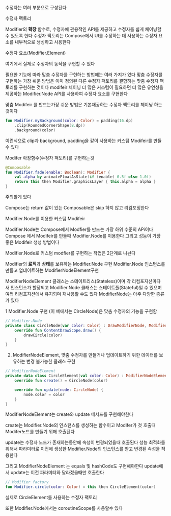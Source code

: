 수정자는 여러 부분으로 구성된다

수정자 팩토리

Modifier의 **확장** 함수로, 수정자에 관용적인 API를 제공하고 수정자를 쉽게 체이닝할 수 있도록 한다
수정자 팩토리는 Compose에서 UI를 수정하는 데 사용하는 수정자 요소를 내부적으로 생성하고 사용한다

수정자 요소(Modifier.Element)

여기에서 실제로 수정자의 동작을 구현할 수 있다


필요한 기능에 따라 맞춤 수정자를 구현하는 방법에는 여러 가지가 있다
맞춤 수정자를 구현하는 가장 쉬운 방법은 이미 정의된 다른 수정자 팩토리를 결합하는 맞춤 수정자 팩토리를 구현하는 것이다 modifeir 체이닝
더 많은 커스텀이 필요하면 더 많은 유연성을 제공하는 Modifier.Node API를 사용하여 수정자 요소를 구현한다

맞춤 Modifeir 를 만드는가장 쉬운 방법은 
기본재공하는 수정자 팩토리를 체이닝 하는것이다

```kotlin
fun Modifier.myBackground(color: Color) = padding(16.dp)
    .clip(RoundedCornerShape(8.dp))
    .background(color)
```
이런식으로 clip과 background, padding을 같이 사용하는 커스텀 Modifeir를 만들수 있다 

Modifer 확장함수(수정자 팩토리)를 구현하는것 

```kotlin
@Composable
fun Modifier.fade(enable: Boolean): Modifier {
    val alpha by animateFloatAsState(if (enable) 0.5f else 1.0f)
    return this then Modifier.graphicsLayer { this.alpha = alpha }
}
```

주의할게 있다

Compose는 return 값이 있는 Composable은 skip 하지 않고 리컴포징한다

Modifier.Node를 이용한 커스텀 Modifeir

Modifier.Node는 Compose에서 Modfier를 만드는 가장 하위 수준의 APi이다 Compose 에서 Modifeir를 만들때 Modifier.Node를 이용한다
그리고 성능이 가장 좋은 Modifeir 생성 방법이다

Modifier.Node로 커스텀 modfier를 구현하는 작업은 2단계로 나뉜다

Modifier의 **로직**과 **상태**를 보유하는 Modifier.Node 구현
Modifier.Node 인스턴스를 만들고 업데이트하는 ModifierNodeElement구현


ModifierNodeElement 클래스는 스테이트리스(Stateless)이며 각 리컴포지션마다 새 인스턴스가 할당되고
Modifier.Node 클래스는 스테이트풀(Stateful)일 수 있으며 여러 리컴포지션에서 유지되며 재사용할 수도 있다
ModifierNode는 아주 다양한 종류가 있다

1 Modifier.Node 구현 (이 예에서는 CircleNode)은 맞춤 수정자의 기능을 구현함
```kotlin
// Modifier.Node
private class CircleNode(var color: Color) : DrawModifierNode, Modifier.Node() {
    override fun ContentDrawScope.draw() {
        drawCircle(color)
    }
}
```

2. ModifierNodeElement, 맞춤 수정자를 만들거나 업데이트하기 위한 데이터를 보유하는 변경 불가능한 클래스 구현

```kotlin
// ModifierNodeElement
private data class CircleElement(val color: Color) : ModifierNodeElement<CircleNode>() {
    override fun create() = CircleNode(color)

    override fun update(node: CircleNode) {
        node.color = color
    }
}
```

ModifierNodeElement는 create와 update 메서드를 구현해야한다

create는 Modifier.Node의 인스턴스를 생성하는 함수이고
Modifer가 첫 호출때 Modifer노드를 만들기 위해 호출된다

update는 수정자 노드가 존재하는동안에 속성이 변경되었을때 호출된다
성능 최적화를 위해서 파라미터로 이전에 생성한 Modifier.Node의 인스턴스를 받고 변경된 속성을 적용한다

그리고 ModifierNodeElement 는 equals 및 hashCode도 구현해야한다 update에서 update는 이전 파라미터와 달라졌을때만 호출한다

```kotlin
// Modifier factory
fun Modifier.circle(color: Color) = this then CircleElement(color)
```

실제로 CircleElement를 사용하는 수정자 팩토리


또한 Modifier.Node에서는 coroutineScope를 사용할수 있다

